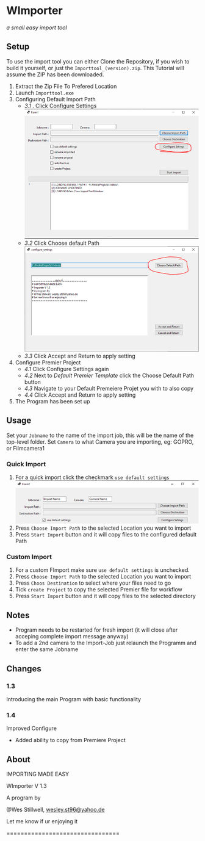 # WImporter

*a small easy import tool*

## Setup

To use the import tool you can either Clone the Repository, if you wish to build it yourself, or just the `Importtool_(version).zip`. This Tutorial will assume the ZIP has been downloaded.

1. Extract the Zip File To Prefered Location
2. Launch `Importtool.exe`
3. Configuring Default Import Path
   - *3.1* . Click Configure Settings ![Click Configure](readme_images/readme01.PNG "config1")
   - *3.2* Click Choose default Path ![Set Default path](readme_images/readme02.PNG "config1")
   - *3.3* Click Accept and Return to apply setting
4. Configure Premier Project
   - *4.1* Click Configure Settings again
   - *4.2* Next to *Default Premier Template*  click the Choose Default Path button
   - *4.3* Navigate to your Default Premeiere Projet you with to also copy 
   - *4.4* Click Accept and Return to apply setting
5. The Program has been set up
## Usage

Set your  `Jobname` to the name of the import job, this will be the name of the top-level folder. Set `Camera` to what Camera you are importing, eg: GOPRO, or Filmcamera1
### Quick Import

1. For a quick import click the checkmark `use default settings`![Click Default](readme_images/readme03.PNG "config1")
2. Press `Choose Import Path` to the selected Location you want to import
3. Press `Start Import` button and it will copy files to the configured default Path

### Custom Import

1. For a custom FImport make sure `use default settings` is unchecked.
2. Press `Choose Import Path` to the selected Location you want to import
3. Press `Choos Destination` to select where your files need to go
4. Tick `create Project` to copy the selected Premier file for workflow
4. Press `Start Import` button and it will copy files to the selected directory

## Notes

- Program needs to be restarted for fresh import (it will close after acceping complete import message anyway)
- To add a 2nd camera to the Import-Job just relaunch the Programm and enter the same Jobname

## Changes
### 1.3
   Introducing the main Program with basic functionality
### 1.4
   Improved Configure
   - Added ability to copy from Premiere Project

## About
IMPORTING MADE EASY

WImporter V 1.3

A program by 

@Wes Stillwell, wesley.st96@yahoo.de

Let me know if ur enjoying it

================================
